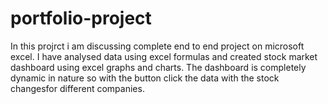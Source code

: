 # portfolio-project

In this projrct i am discussing complete end to end project on microsoft excel. I have analysed data using excel formulas
and created stock market dashboard using excel graphs and charts. The dashboard is completely dynamic in nature so with the button click 
the data with the stock changesfor different companies.
